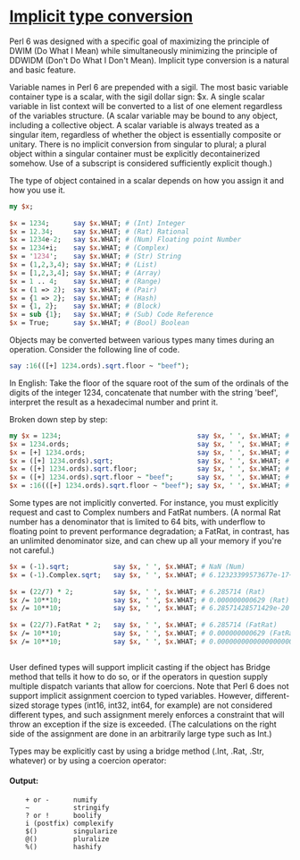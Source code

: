[1]: http://rosettacode.org/wiki/Implicit_type_conversion

# [Implicit type conversion][1]

Perl 6 was designed with a specific goal of maximizing the principle of DWIM (Do What I Mean) while simultaneously minimizing the principle of DDWIDM (Don't Do What I Don't Mean). Implicit type conversion is a natural and basic feature.



Variable names in Perl 6 are prepended with a sigil.
The most basic variable container type is a scalar, with the sigil dollar sign: $x.
A single scalar variable in list context will be converted to a list of one element regardless of the variables structure.
(A scalar variable may be bound to any object, including a collective object.
A scalar variable is always treated as a singular item, regardless of whether the object is essentially composite or unitary.
There is no implicit conversion from singular to plural; a plural object within a singular container must be explicitly decontainerized somehow.
Use of a subscript is considered sufficiently explicit though.)



The type of object contained in a scalar depends on how you assign it and how you use it.

```perl
my $x;
 
$x = 1234;      say $x.WHAT; # (Int) Integer
$x = 12.34;     say $x.WHAT; # (Rat) Rational
$x = 1234e-2;   say $x.WHAT; # (Num) Floating point Number
$x = 1234+i;    say $x.WHAT; # (Complex)
$x = '1234';    say $x.WHAT; # (Str) String
$x = (1,2,3,4); say $x.WHAT; # (List)
$x = [1,2,3,4]; say $x.WHAT; # (Array)
$x = 1 .. 4;    say $x.WHAT; # (Range)
$x = (1 => 2);  say $x.WHAT; # (Pair)
$x = {1 => 2};  say $x.WHAT; # (Hash)
$x = {1, 2};    say $x.WHAT; # (Block)
$x = sub {1};   say $x.WHAT; # (Sub) Code Reference
$x = True;      say $x.WHAT; # (Bool) Boolean
```




Objects may be converted between various types many times during an operation. Consider the following line of code.

```perl
say :16(([+] 1234.ords).sqrt.floor ~ "beef");
```


In English: Take the floor of the square root of the sum of the ordinals of the digits of the integer 1234, concatenate that number with the string 'beef', interpret the result as a hexadecimal number and print it.



Broken down step by step:

```perl
my $x = 1234;                                  say $x, ' ', $x.WHAT; # 1234 (Int)
$x = 1234.ords;                                say $x, ' ', $x.WHAT; # 49 50 51 52 (List)
$x = [+] 1234.ords;                            say $x, ' ', $x.WHAT; # 202 (Int)
$x = ([+] 1234.ords).sqrt;                     say $x, ' ', $x.WHAT; # 14.2126704035519 (Num)
$x = ([+] 1234.ords).sqrt.floor;               say $x, ' ', $x.WHAT; # 14 (Int)
$x = ([+] 1234.ords).sqrt.floor ~ "beef";      say $x, ' ', $x.WHAT; # 14beef (Str)
$x = :16(([+] 1234.ords).sqrt.floor ~ "beef"); say $x, ' ', $x.WHAT; # 1359599 (Int)
```




Some types are not implicitly converted.
For instance, you must explicitly request and cast to Complex numbers and FatRat numbers.
(A normal Rat number has a denominator that is limited to 64 bits, with underflow to floating point to prevent performance degradation; a FatRat, in contrast, has an unlimited denominator size, and can chew up all your memory if you're not careful.)

```perl
$x = (-1).sqrt;           say $x, ' ', $x.WHAT; # NaN (Num)
$x = (-1).Complex.sqrt;   say $x, ' ', $x.WHAT; # 6.12323399573677e-17+1i (Complex)
 
$x = (22/7) * 2;          say $x, ' ', $x.WHAT; # 6.285714 (Rat)
$x /= 10**10;             say $x, ' ', $x.WHAT; # 0.000000000629 (Rat)
$x /= 10**10;             say $x, ' ', $x.WHAT; # 6.28571428571429e-20 (Num)
 
$x = (22/7).FatRat * 2;   say $x, ' ', $x.WHAT; # 6.285714 (FatRat)
$x /= 10**10;             say $x, ' ', $x.WHAT; # 0.000000000629 (FatRat)
$x /= 10**10;             say $x, ' ', $x.WHAT; # 0.0000000000000000000629 (FatRat)
 
```


User defined types will support implicit casting if the object has Bridge method that tells it how to do so, or if the operators in question supply multiple dispatch variants that allow for coercions.
Note that Perl 6 does not support implicit assignment coercion to typed variables.
However, different-sized storage types (int16, int32, int64, for example) are not considered different types, and such assignment merely enforces a constraint that will throw an exception if the size is exceeded. (The calculations on the right side of the assignment are done in an arbitrarily large type such as Int.)



Types may be explicitly cast by using a bridge method (.Int, .Rat, .Str, whatever) or by using a coercion operator:


#### Output:
```
    + or -      numify
    ~           stringify
    ? or !      boolify
    i (postfix) complexify
    $()         singularize
    @()         pluralize
    %()         hashify
```
